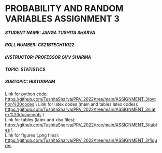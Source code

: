 # PROBABILITY AND RANDOM VARIABLES ASSIGNMENT 3

##### STUDENT NAME: JANGA TUSHITA SHARVA
##### ROLL NUMBER: CS21BTECH11022
##### INSTRUCTOR: PROFESSOR GVV SHARMA
##### TOPIC: STATISTICS
##### SUBTOPIC: HISTOGRAM

Link for python code: https://github.com/TushitaSharva/PRV_2022/tree/main/ASSIGNMENT_3/python%20codes \ 
Link for latex codes (main and tables latex codes): https://github.com/TushitaSharva/PRV_2022/tree/main/ASSIGNMENT_3/Latex%20documents \ \
Link for tables (latex and xlsx files): https://github.com/TushitaSharva/PRV_2022/tree/main/ASSIGNMENT_3/tables \ \
Link for figures (.png files): https://github.com/TushitaSharva/PRV_2022/tree/main/ASSIGNMENT_3/figures 
